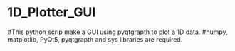 # 1D_Plotter_GUI
#This python scrip make a GUI using pyqtgrapth to plot a 1D data.
#numpy, matplotlib, PyQt5, pyqtgrapth and sys libraries are required.
